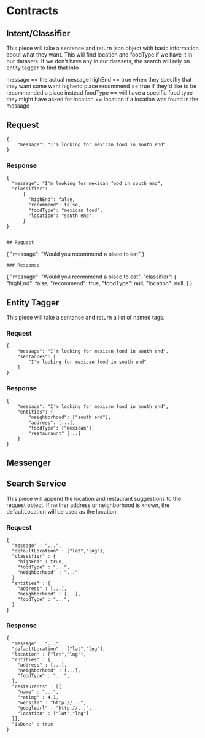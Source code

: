 # Contracts

## Intent/Classifier
This piece will take a sentence and return json object with basic information 
about what they want. This will find location and foodType if we have it in our datasets.
If we don't have any in our datasets, the search will rely on entity tagger to find that info

message == the actual message
highEnd == true when they specifiy that they want some want highend place
recommend == true if they'd like to be recommended a place instead
foodType == will have a specific food type they might have asked for
location == location if a location was found in the message 

## Request
```
{
	"message": "I'm looking for mexican food in south end"
}
```
### Response
```
{
  "message": "I'm looking for mexican food in south end",
  "classifier": 
      {
        "highEnd": false,
        "recommend": false,
        "foodType": "mexican food",
        "location": "south end",
      }
}
  

## Request
```
{
	"message": "Would you recommend a place to eat"
}
```
### Response
```
{
  "message": "Would you recommend a place to eat",
  "classifier": 
      {
        "highEnd": false,
        "recommend": true,
        "foodType": null,
        "location": null,
      }
}
  

## Entity Tagger

This piece will take a sentance and return a list of named tags.

### Request
```
{
	"message": "I'm looking for mexican food in south end",
	"sentances": [
		"I'm looking for mexican food in south end"
	]
}
```

### Response
```
{
	"message": "I'm looking for mexican food in south end",
	"entities": {
		"neighborhood": ["south end"],
		"address": [...],
		"foodType": ["mexican"],
		"restauraunt" [...]
	}
}
```


## Messenger

## Search Service

This piece will append the location and restaurant suggestions to the request object.
If neither address or neighborhood is known, the defaultLocation will be used as the location

### Request
```
{
  "message" : "...",
  "defaultLocation" : ["lat","lng"],
  "classifier" : {
    "highEnd" : true,
    "foodType" : "...",
    "neighborhood" : "..."
  }
  "entities" : {
    "address" : [...],
    "neighborhood" : [...],
    "foodType" : "...",
  }
}
```

### Response
```
{
  "message" : "...",
  "defaultLocation" : ["lat","lng"],
  "location" : ["lat","lng"],
  "entities" : {
    "address" : [...],
    "neighborhood" : [...],
    "foodType" : "...",
  },
  "restaurants" : [{
    "name" : "...",
    "rating" : 4.1,
    "website" : "http://...",
    "googleUrl" : "http://...",
    "location" : ["lat","lng"]
  }],
  "isDone" : true
}
```
